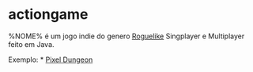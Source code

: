 actiongame
==========

%NOME% é um jogo indie do genero [Roguelike](#http://en.wikipedia.org/wiki/Roguelike) Singplayer e Multiplayer feito em Java.

Exemplo:
    * [Pixel Dungeon](#http://pixeldungeon.watabou.ru/)
